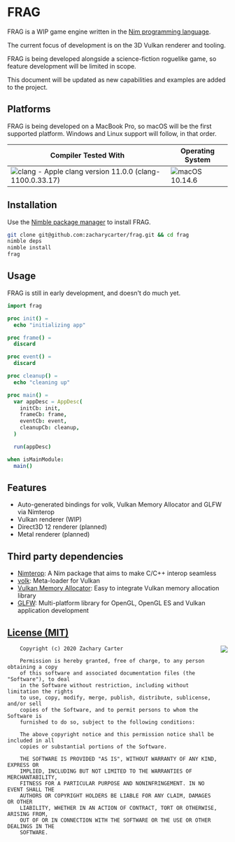 # FRAG

FRAG is a WIP game engine written in the [Nim programming language](https://nim-lang.org).

The current focus of development is on the 3D Vulkan renderer and tooling. 

FRAG is being developed alongside a science-fiction roguelike game, so feature development will be limited in scope.

This document will be updated as new capabilities and examples are added to the project.

## Platforms

FRAG is being developed on a MacBook Pro, so macOS will be the first supported platform. Windows and Linux support will follow, in that order.

| Compiler Tested With | Operating System |
| -------- | ---------------- |
| ![clang - Apple clang version 11.0.0 (clang-1100.0.33.17)](http://img.shields.io/badge/Apple%20clang-11.0+-ff69b4.svg) | ![macOS 10.14.6](https://img.shields.io/badge/macOS%2010.14.6-yes-green.svg) |

## Installation

Use the [Nimble package manager](https://github.com/nim-lang/nimble) to install FRAG.

```bash
git clone git@github.com:zacharycarter/frag.git && cd frag
nimble deps
nimble install
frag
```

## Usage

FRAG is still in early development, and doesn't do much yet. 

```nim
import frag

proc init() =
  echo "initializing app"

proc frame() =
  discard

proc event() =
  discard

proc cleanup() =
  echo "cleaning up"

proc main() =
  var appDesc = AppDesc(
    initCb: init,
    frameCb: frame,
    eventCb: event,
    cleanupCb: cleanup,
  )

  run(appDesc)

when isMainModule:
  main()
```

## Features

* Auto-generated bindings for volk, Vulkan Memory Allocator and GLFW via Nimterop
* Vulkan renderer (WIP)
* Direct3D 12 renderer (planned)
* Metal renderer (planned)

## Third party dependencies

* [Nimterop](https://github.com/nimterop/nimterop): A Nim package that aims to make C/C++ interop seamless
* [volk](https://github.com/zeux/volk): Meta-loader for Vulkan
* [Vulkan Memory Allocator](https://github.com/GPUOpen-LibrariesAndSDKs/VulkanMemoryAllocator): Easy to integrate Vulkan memory allocation library
* [GLFW](https://github.com/glfw/glfw): Multi-platform library for OpenGL, OpenGL ES and Vulkan application development

[License (MIT)](https://raw.githubusercontent.com/zacharycarter/frag/master/LICENSE.md)
--------------------------------------------------------------------------------------------

<a href="http://opensource.org/licenses/MIT" target="_blank">
<img align="right" src="http://opensource.org/trademarks/opensource/OSI-Approved-License-100x137.png">
</a>

        Copyright (c) 2020 Zachary Carter

        Permission is hereby granted, free of charge, to any person obtaining a copy
        of this software and associated documentation files (the "Software"), to deal
        in the Software without restriction, including without limitation the rights
        to use, copy, modify, merge, publish, distribute, sublicense, and/or sell
        copies of the Software, and to permit persons to whom the Software is
        furnished to do so, subject to the following conditions:

        The above copyright notice and this permission notice shall be included in all
        copies or substantial portions of the Software.

        THE SOFTWARE IS PROVIDED "AS IS", WITHOUT WARRANTY OF ANY KIND, EXPRESS OR
        IMPLIED, INCLUDING BUT NOT LIMITED TO THE WARRANTIES OF MERCHANTABILITY,
        FITNESS FOR A PARTICULAR PURPOSE AND NONINFRINGEMENT. IN NO EVENT SHALL THE
        AUTHORS OR COPYRIGHT HOLDERS BE LIABLE FOR ANY CLAIM, DAMAGES OR OTHER
        LIABILITY, WHETHER IN AN ACTION OF CONTRACT, TORT OR OTHERWISE, ARISING FROM,
        OUT OF OR IN CONNECTION WITH THE SOFTWARE OR THE USE OR OTHER DEALINGS IN THE
        SOFTWARE.
